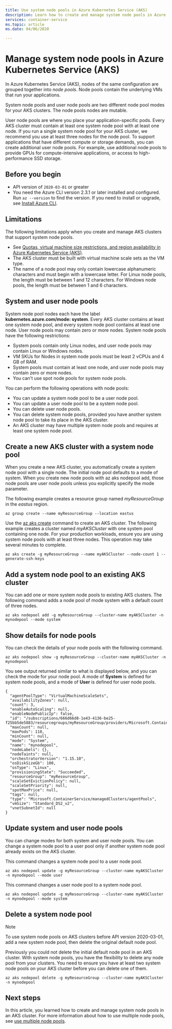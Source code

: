 ```yaml
---
title: Use system node pools in Azure Kubernetes Service (AKS)
description: Learn how to create and manage system node pools in Azure Kubernetes Service (AKS)
services: container-service
ms.topic: article
ms.date: 04/06/2020

---
```


# Manage system node pools in Azure Kubernetes Service (AKS)

In Azure Kubernetes Service (AKS), nodes of the same configuration are grouped together into *node pools*. Node pools contain the underlying VMs that run your applications. 

System node pools and user node pools are two different node pool modes for your AKS clusters. The node pools nodes are mutable. 

User node pools are where you place your application-specific pods. Every AKS cluster must contain at least one system node pool with at least one node. If you run a single system node pool for your AKS cluster, we recommend you use at least three nodes for the node pool. To support applications that have different compute or storage demands, you can create additional user node pools. For example, use additional node pools to provide GPUs for compute-intensive applications, or access to high-performance SSD storage. 

## Before you begin

* API version of `2020-03-01` or greater
* You need the Azure CLI version 2.3.1 or later installed and configured. Run `az --version` to find the version. If you need to install or upgrade, see [Install Azure CLI][install-azure-cli].

## Limitations

The following limitations apply when you create and manage AKS clusters that support system node pools.

* See [Quotas, virtual machine size restrictions, and region availability in Azure Kubernetes Service (AKS)][quotas-skus-regions].
* The AKS cluster must be built with virtual machine scale sets as the VM type.
* The name of a node pool may only contain lowercase alphanumeric characters and must begin with a lowercase letter. For Linux node pools, the length must be between 1 and 12 characters. For Windows node pools, the length must be between 1 and 6 characters.

## System and user node pools

System node pool nodes each have the label **kubernetes.azure.com/mode: system**. Every AKS cluster contains at least one system node pool, and every system node pool contains at least one node. User node pools may contain zero or more nodes. System node pools have the following restrictions:

* System pools contain only Linux nodes, and user node pools may contain Linux or Windows nodes.
* VM SKUs for Nodes in system node pools must be least 2 vCPUs and 4 GB of RAM.
* System pools must contain at least one node, and user node pools may contain zero or more nodes.
* You can't use spot node pools for system node pools.

You can perform the following operations with node pools:

* You can update a system node pool to be a user node pool.
* You can update a user node pool to be a system node pool.
* You can delete user node pools.
* You can delete system node pools, provided you have another system node pool to take its place in the AKS cluster.
* An AKS cluster may have multiple system node pools and requires at least one system node pool.

## Create a new AKS cluster with a system node pool

When you create a new AKS cluster, you automatically create a system node pool with a single node. The initial node pool defaults to a mode of system. When you create new node pools with az aks nodepool add, those node pools are user node pools unless you explicitly specify the mode parameter.

The following example creates a resource group named *myResourceGroup* in the *eastus* region.

```azurecli-interactive
az group create --name myResourceGroup --location eastus
```

Use the [az aks create][az-aks-create] command to create an AKS cluster. The following example creates a cluster named *myAKSCluster* with one system pool containing one node. For your production workloads, ensure you are using system node pools with at least three nodes. This operation may take several minutes to complete.

```azurecli-interactive
az aks create -g myResourceGroup --name myAKSCluster --node-count 1 --generate-ssh-keys
```

## Add a system node pool to an existing AKS cluster

You can add one or more system node pools to existing AKS clusters. The following command adds a node pool of mode system with a default count of three nodes.

```azurecli-interactive
az aks nodepool add -g myResourceGroup --cluster-name myAKSCluster -n mynodepool --mode system
```
## Show details for node pools

You can check the details of your node pools with the following command.  

```azurecli-interactive
az aks nodepool show -g myResourceGroup --cluster-name myAKSCluster -n mynodepool
```

You see output returned similar to what is displayed below, and you can check the mode for your node pool. A mode of **System** is defined for system node pools, and a mode of **User** is defined for user node pools.

```output
{
  "agentPoolType": "VirtualMachineScaleSets",
  "availabilityZones": null,
  "count": 3,
  "enableAutoScaling": null,
  "enableNodePublicIp": false,
  "id": "/subscriptions/666d66d8-1e43-4136-be25-f25bb5de5883/resourcegroups/myResourceGroup/providers/Microsoft.ContainerService/managedClusters/myAKSCluster/agentPools/mynodepool",
  "maxCount": null,
  "maxPods": 110,
  "minCount": null,
  "mode": "System",
  "name": "mynodepool",
  "nodeLabels": {},
  "nodeTaints": null,
  "orchestratorVersion": "1.15.10",
  "osDiskSizeGb": 100,
  "osType": "Linux",
  "provisioningState": "Succeeded",
  "resourceGroup": "myResourceGroup",
  "scaleSetEvictionPolicy": null,
  "scaleSetPriority": null,
  "spotMaxPrice": null,
  "tags": null,
  "type": "Microsoft.ContainerService/managedClusters/agentPools",
  "vmSize": "Standard_DS2_v2",
  "vnetSubnetId": null
}
```

## Update system and user node pools

You can change modes for both system and user node pools. You can change a system node pool to a user pool only if another system node pool already exists on the AKS cluster.

This command changes a system node pool to a user node pool.

```azurecli-interactive
az aks nodepool update -g myResourceGroup --cluster-name myAKSCluster -n mynodepool --mode user
```

This command changes a user node pool to a system node pool.

```azurecli-interactive
az aks nodepool update -g myResourceGroup --cluster-name myAKSCluster -n mynodepool --mode system
```

## Delete a system node pool

> [!Note]
> To use system node pools on AKS clusters before API version 2020-03-01, add a new system node pool, then delete the original default node pool.

Previously you could not delete the initial default node pool in an AKS cluster. With system node pools, you have the flexibility to delete any node pool from your clusters. You need to ensure you have at least two system node pools on your AKS cluster before you can delete one of them.

```azurecli-interactive
az aks nodepool delete -g myResourceGroup --cluster-name myAKSCluster -n mynodepool
```

## Next steps

In this article, you learned how to create and manage system node pools in an AKS cluster. For more information about how to use multiple node pools, see [use multiple node pools][use-multiple-node-pools].

<!-- EXTERNAL LINKS -->
[kubernetes-drain]: https://kubernetes.io/docs/tasks/administer-cluster/safely-drain-node/
[kubectl-get]: https://kubernetes.io/docs/reference/generated/kubectl/kubectl-commands#get
[kubectl-taint]: https://kubernetes.io/docs/reference/generated/kubectl/kubectl-commands#taint
[kubectl-describe]: https://kubernetes.io/docs/reference/generated/kubectl/kubectl-commands#describe
[kubernetes-labels]: https://kubernetes.io/docs/concepts/overview/working-with-objects/labels/
[kubernetes-label-syntax]: https://kubernetes.io/docs/concepts/overview/working-with-objects/labels/#syntax-and-character-set

<!-- INTERNAL LINKS -->
[aks-windows]: windows-container-cli.md
[az-aks-get-credentials]: /cli/azure/aks#az-aks-get-credentials
[az-aks-create]: /cli/azure/aks#az-aks-create
[az-aks-nodepool-add]: /cli/azure/aks/nodepool?view=azure-cli-latest#az-aks-nodepool-add
[az-aks-nodepool-list]: /cli/azure/aks/nodepool?view=azure-cli-latest#az-aks-nodepool-list
[az-aks-nodepool-update]: /cli/azure/aks/nodepool?view=azure-cli-latest#az-aks-nodepool-update
[az-aks-nodepool-upgrade]: /cli/azure/aks/nodepool?view=azure-cli-latest#az-aks-nodepool-upgrade
[az-aks-nodepool-scale]: /cli/azure/aks/nodepool?view=azure-cli-latest#az-aks-nodepool-scale
[az-aks-nodepool-delete]: /cli/azure/aks/nodepool?view=azure-cli-latest#az-aks-nodepool-delete
[az-extension-add]: /cli/azure/extension#az-extension-add
[az-extension-update]: /cli/azure/extension#az-extension-update
[az-group-create]: /cli/azure/group#az-group-create
[az-group-delete]: /cli/azure/group#az-group-delete
[az-group-deployment-create]: /cli/azure/group/deployment#az-group-deployment-create
[gpu-cluster]: gpu-cluster.md
[install-azure-cli]: /cli/azure/install-azure-cli
[operator-best-practices-advanced-scheduler]: operator-best-practices-advanced-scheduler.md
[quotas-skus-regions]: quotas-skus-regions.md
[supported-versions]: supported-kubernetes-versions.md
[tag-limitation]: ../azure-resource-manager/resource-group-using-tags.md
[taints-tolerations]: operator-best-practices-advanced-scheduler.md#provide-dedicated-nodes-using-taints-and-tolerations
[vm-sizes]: ../virtual-machines/linux/sizes.md
[use-multiple-node-pools]: use-multiple-node-pools.md